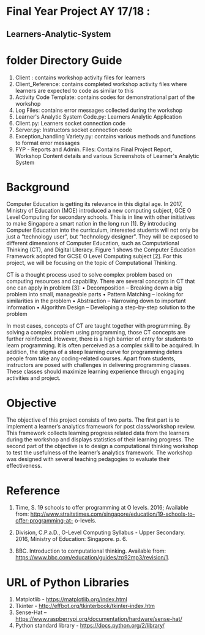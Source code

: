 # Final Year Project AY 17/18 :
## Learners-Analytic-System

# folder Directory Guide
1. Client : contains workshop activity files for learners 
2. Client_Reference: contains completed workshop activity files where learners are expected to code as similar to this
3. Activity Code Template: contains codes for demonstrational part of the workshop
4. Log Files: contains error messages collected during the workshop
5. Learner's Analytic System Code.py: Learners Analytic Application
6. Client.py: Learners socket connection code
7. Server.py: Instructors socket connection code
8. Exception_handling Variety.py: contains various methods and functions to format error messages
9. FYP - Reports and Admin. Files: Contains Final Project Report, Workshop Content details and various Screenshots of Learner's Analytic System

# Background
Computer Education is getting its relevance in this digital age. In 2017, Ministry of Education (MOE) introduced a new computing subject, GCE O Level Computing for secondary schools. This is in line with other initiatives to make Singapore a smart nation in the long run [1]. By introducing Computer Education into the curriculum, interested students will not only be just a “technology user”, but “technology designer”. They will be exposed to different dimensions of Computer Education, such as Computational Thinking (CT), and Digital Literacy. Figure 1 shows the Computer Education Framework adopted for GCSE O Level Computing subject [2]. For this project, we will be focusing on the topic of Computational Thinking.

CT is a thought process used to solve complex problem based on computing resources and capability. There are several concepts in CT that one can apply in problem [3]:
• Decomposition – Breaking down a big problem into small, manageable parts
• Pattern Matching – looking for similarities in the problem
• Abstraction – Narrowing down to important information
• Algorithm Design – Developing a step-by-step solution to the problem

In most cases, concepts of CT are taught together with programming. By solving a complex problem using programming, those CT concepts are further reinforced.
However, there is a high barrier of entry for students to learn programming. It is often perceived as a complex skill to be acquired. In addition, the stigma of a steep learning curve for programming deters people from take any coding-related courses. Apart from students, instructors are posed with challenges in delivering programming classes. These classes should maximize learning experience through engaging activities and project.

# Objective
The objective of this project consists of two parts. The first part is to implement a learner’s analytics framework for post class/workshop review. This framework collects learning progress related data from the learners during the workshop and displays statistics of their learning progress. The second part of the objective is to design a computational thinking workshop to test the usefulness of the learner’s analytics framework. The workshop was designed with several teaching pedagogies to evaluate their effectiveness.


# Reference
1. Time, S. 19 schools to offer programming at O levels. 2016; Available from: http://www.straitstimes.com/singapore/education/19-schools-to-offer-programming-at- o-levels.

2. Division, C.P.a.D., O-Level Computing Syllabus - Upper Secondary. 2016, Ministry of Education: Singapore. p. 6.

3. BBC. Introduction to computational thinking. Available from: https://www.bbc.com/education/guides/zp92mp3/revision/1.

# URL of Python Libraries
1. Matplotlib - https://matplotlib.org/index.html
2. Tkinter - http://effbot.org/tkinterbook/tkinter-index.htm
3. Sense-Hat – https://www.raspberrypi.org/documentation/hardware/sense-hat/
4. Python standard library - https://docs.python.org/2/library/
